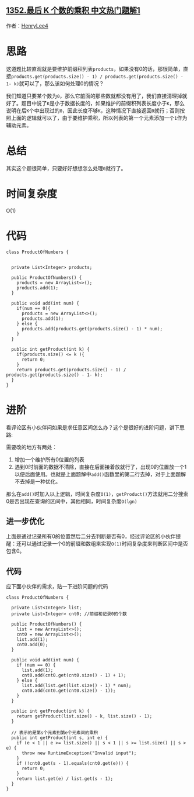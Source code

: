 ## [1352.最后 K 个数的乘积 中文热门题解1](https://leetcode.cn/problems/product-of-the-last-k-numbers/solutions/100000/java-o1jie-fa-by-henrylee4)

作者：[HenryLee4](https://leetcode.cn/u/HenryLee4)

# 思路

这道题比较直观就是要维护前缀积列表`products`，如果没有0的话，那很简单，直接`products.get(products.size() - 1) / products.get(products.size() - 1- k)`就可以了，那么该如何处理0的情况？

我们知道只要某个数为`0`，那么它前面的那些数就都没有用了，我们直接清理掉就好了。题目中说了`K`是小于数据长度的，如果维护的前缀积列表长度小于`K`，那么说明在后`K`个中出现过的`0`，因此长度不够`K`，这种情况下直接返回`0`就行；否则按照上面的逻辑就可以了，由于要维护乘积，所以列表的第一个元素添加一个`1`作为辅助元素。

# 总结
其实这个题很简单，只要好好想想怎么处理`0`就行了。

# 时间复杂度
O(1)

# 代码
```
class ProductOfNumbers {


  private List<Integer> products;

  public ProductOfNumbers() {
    products = new ArrayList<>();
    products.add(1);
  }

  public void add(int num) {
    if(num == 0){
      products = new ArrayList<>();
      products.add(1);
    } else {
      products.add(products.get(products.size() - 1) * num);
    }
  }

  public int getProduct(int k) {
    if(products.size() <= k ){
      return 0;
    }
    return products.get(products.size() - 1) / products.get(products.size() - 1- k);
  }
}
```

# 进阶
看评论区有小伙伴问如果是求任意区间怎么办？这个是很好的进阶问题，讲下思路:

需要改的地方有两处：
1. 增加一个维护所有0位置的列表
2. 遇到0时前面的数据不清除，直接在后面接着放就行了，出现0的位置放一个1以便后面使用。也就是上面题解中`add()`函数里的第二行去掉，对于上面题解不去掉是一种优化。

那么在`add()`时加入以上逻辑，时间复杂度`O(1)`，`getProduct()`方法就用二分搜索0是否出现在查询的区间中，其他相同，时间复杂度`O(lgn)`

## 进一步优化
上面是通过记录所有0的位置然后二分去判断是否有0，经过评论区的小伙伴提醒：还可以通过记录一个0的前缀和数组来实现`O(1)`时间复杂度来判断区间中是否包含0。

## 代码
应下面小伙伴的需求，贴一下进阶问题的代码
```
class ProductOfNumbers {

  private List<Integer> list;
  private List<Integer> cnt0; //前缀和记录0的个数

  public ProductOfNumbers() {
    list = new ArrayList<>();
    cnt0 = new ArrayList<>();
    list.add(1);
    cnt0.add(0);
  }

  public void add(int num) {
    if (num == 0) {
      list.add(1);
      cnt0.add(cnt0.get(cnt0.size() - 1) + 1);
    } else {
      list.add(list.get(list.size() - 1) * num);
      cnt0.add(cnt0.get(cnt0.size() - 1));
    }
  }

  public int getProduct(int k) {
    return getProduct(list.size() - k, list.size() - 1);
  }

  // 表示的是第s个元素到第e个元素间的乘积
  public int getProduct(int s, int e) {
    if (e < 1 || e >= list.size() || s < 1 || s >= list.size() || s > e) {
      throw new RuntimeException("Invalid input");
    }
    if (!cnt0.get(s - 1).equals(cnt0.get(e))) {
      return 0;
    }
    return list.get(e) / list.get(s - 1);
  }
}

```